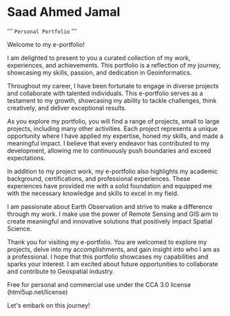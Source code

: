 
# Saad Ahmed Jamal


''' ``` Personal Portfolio ``` '''



Welcome to my e-portfolio!

I am delighted to present to you a curated collection of my work, experiences, and achievements. This portfolio is a reflection of my journey, showcasing my skills, passion, and dedication in Geoinformatics.

Throughout my career, I have been fortunate to engage in diverse projects and collaborate with talented individuals. This e-portfolio serves as a testament to my growth, showcasing my ability to tackle challenges, think creatively, and deliver exceptional results.

As you explore my portfolio, you will find a range of projects, small to large projects, including many other activities. Each project represents a unique opportunity where I have applied my expertise, honed my skills, and made a meaningful impact. I believe that every endeavor has contributed to my development, allowing me to continuously push boundaries and exceed expectations.

In addition to my project work, my e-portfolio also highlights my academic background, certifications, and professional experiences. These experiences have provided me with a solid foundation and equipped me with the necessary knowledge and skills to excel in my field.

I am passionate about Earth Observation and strive to make a difference through my work. I make use the power of Remote Sensing and GIS aim to create meaningful and innovative solutions that positively impact Spatial Science.

Thank you for visiting my e-portfolio. You are welcomed to explore my projects, delve into my accomplishments, and gain insight into who I am as a professional. I hope that this portfolio showcases my capabilities and sparks your interest. I am excited about future opportunities to collaborate and contribute to Geospatial industry.


Free for personal and commercial use under the CCA 3.0 license 
(html5up.net/license)


Let's embark on this journey!
